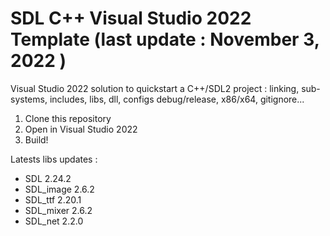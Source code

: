 # SDL C++ Visual Studio 2022 Template (last update : November 3, 2022 )

Visual Studio 2022 solution to quickstart a C++/SDL2 project : linking, sub-systems, includes, libs, dll, configs debug/release, x86/x64, gitignore...

1. Clone this repository
2. Open in Visual Studio 2022
3. Build!

Latests libs updates :

* SDL 2.24.2
* SDL_image 2.6.2
* SDL_ttf 2.20.1
* SDL_mixer 2.6.2
* SDL_net 2.2.0

